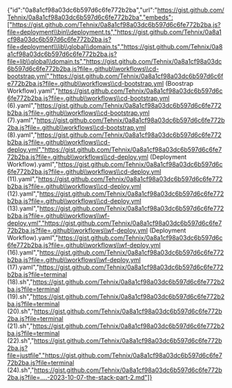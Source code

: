 {"id":"0a8a1cf98a03dc6b597d6c6fe772b2ba","url":"https://gist.github.com/Tehnix/0a8a1cf98a03dc6b597d6c6fe772b2ba","embeds":["https://gist.github.com/Tehnix/0a8a1cf98a03dc6b597d6c6fe772b2ba.js?file=deployment\\bin\\deployment.ts","https://gist.github.com/Tehnix/0a8a1cf98a03dc6b597d6c6fe772b2ba.js?file=deployment\\lib\\global\\domain.ts","https://gist.github.com/Tehnix/0a8a1cf98a03dc6b597d6c6fe772b2ba.js?file=lib\\global\\domain.ts","https://gist.github.com/Tehnix/0a8a1cf98a03dc6b597d6c6fe772b2ba.js?file=.github\\workflows\\cd-bootstrap.yml","https://gist.github.com/Tehnix/0a8a1cf98a03dc6b597d6c6fe772b2ba.js?file=.github\\workflows\\cd-bootstrap.yml (Boostrap Workflow).yaml","https://gist.github.com/Tehnix/0a8a1cf98a03dc6b597d6c6fe772b2ba.js?file=.github\\workflows\\cd-bootstrap.yml (6).yaml","https://gist.github.com/Tehnix/0a8a1cf98a03dc6b597d6c6fe772b2ba.js?file=.github\\workflows\\cd-bootstrap.yml (7).yaml","https://gist.github.com/Tehnix/0a8a1cf98a03dc6b597d6c6fe772b2ba.js?file=.github\\workflows\\cd-bootstrap.yml (8).yaml","https://gist.github.com/Tehnix/0a8a1cf98a03dc6b597d6c6fe772b2ba.js?file=.github\\workflows\\cd-deploy.yml","https://gist.github.com/Tehnix/0a8a1cf98a03dc6b597d6c6fe772b2ba.js?file=.github\\workflows\\cd-deploy.yml (Deployment Workflow).yaml","https://gist.github.com/Tehnix/0a8a1cf98a03dc6b597d6c6fe772b2ba.js?file=.github\\workflows\\cd-deploy.yml (11).yaml","https://gist.github.com/Tehnix/0a8a1cf98a03dc6b597d6c6fe772b2ba.js?file=.github\\workflows\\cd-deploy.yml (12).yaml","https://gist.github.com/Tehnix/0a8a1cf98a03dc6b597d6c6fe772b2ba.js?file=.github\\workflows\\cd-deploy.yml (13).yaml","https://gist.github.com/Tehnix/0a8a1cf98a03dc6b597d6c6fe772b2ba.js?file=.github\\workflows\\wf-deploy.yml","https://gist.github.com/Tehnix/0a8a1cf98a03dc6b597d6c6fe772b2ba.js?file=.github\\workflows\\wf-deploy.yml (Deployment Workflow).yaml","https://gist.github.com/Tehnix/0a8a1cf98a03dc6b597d6c6fe772b2ba.js?file=.github\\workflows\\wf-deploy.yml (16).yaml","https://gist.github.com/Tehnix/0a8a1cf98a03dc6b597d6c6fe772b2ba.js?file=.github\\workflows\\wf-deploy.yml (17).yaml","https://gist.github.com/Tehnix/0a8a1cf98a03dc6b597d6c6fe772b2ba.js?file=terminal (18).sh","https://gist.github.com/Tehnix/0a8a1cf98a03dc6b597d6c6fe772b2ba.js?file=terminal (19).sh","https://gist.github.com/Tehnix/0a8a1cf98a03dc6b597d6c6fe772b2ba.js?file=terminal (20).sh","https://gist.github.com/Tehnix/0a8a1cf98a03dc6b597d6c6fe772b2ba.js?file=terminal (21).sh","https://gist.github.com/Tehnix/0a8a1cf98a03dc6b597d6c6fe772b2ba.js?file=terminal (22).sh","https://gist.github.com/Tehnix/0a8a1cf98a03dc6b597d6c6fe772b2ba.js?file=justfile","https://gist.github.com/Tehnix/0a8a1cf98a03dc6b597d6c6fe772b2ba.js?file=terminal (24).sh","https://gist.github.com/Tehnix/0a8a1cf98a03dc6b597d6c6fe772b2ba.js?file=....-2023-10-07-the-stack-part-2.md"]}